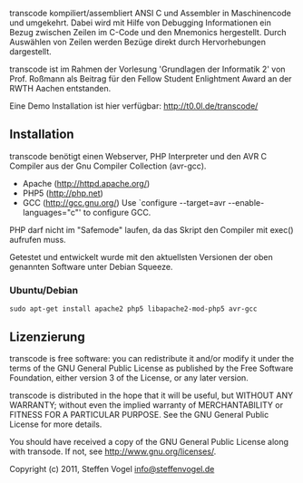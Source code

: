 transcode kompiliert/assembliert ANSI C und Assembler in Maschinencode und umgekehrt.
Dabei wird mit Hilfe von Debugging Informationen ein Bezug zwischen Zeilen im C-Code und den Mnemonics hergestellt.
Durch Auswählen von Zeilen werden Bezüge direkt durch Hervorhebungen dargestellt.

transcode ist im Rahmen der Vorlesung 'Grundlagen der Informatik 2' von Prof. Roßmann
als Beitrag für den Fellow Student Enlightment Award an der RWTH Aachen entstanden.

Eine Demo Installation ist hier verfügbar: http://t0.0l.de/transcode/

## Installation ##

transcode benötigt einen Webserver, PHP Interpreter und den AVR C Compiler
aus der Gnu Compiler Collection (avr-gcc).

*  Apache (http://httpd.apache.org/)
*  PHP5 (http://php.net)
*  GCC (http://gcc.gnu.org/)
   Use `configure --target=avr --enable-languages="c"' to configure GCC. 

PHP darf nicht im "Safemode" laufen, da das Skript den Compiler mit exec() aufrufen muss.

Getestet und entwickelt wurde mit den aktuellsten Versionen der oben genannten Software unter Debian Squeeze.

### Ubuntu/Debian ###

    sudo apt-get install apache2 php5 libapache2-mod-php5 avr-gcc

###

## Lizenzierung ##

transcode is free software: you can redistribute it and/or modify
it under the terms of the GNU General Public License as published by
the Free Software Foundation, either version 3 of the License, or
any later version.

transcode is distributed in the hope that it will be useful,
but WITHOUT ANY WARRANTY; without even the implied warranty of
MERCHANTABILITY or FITNESS FOR A PARTICULAR PURPOSE. See the
GNU General Public License for more details.

You should have received a copy of the GNU General Public License
along with transode. If not, see <http://www.gnu.org/licenses/>.

Copyright (c) 2011, Steffen Vogel <info@steffenvogel.de>
